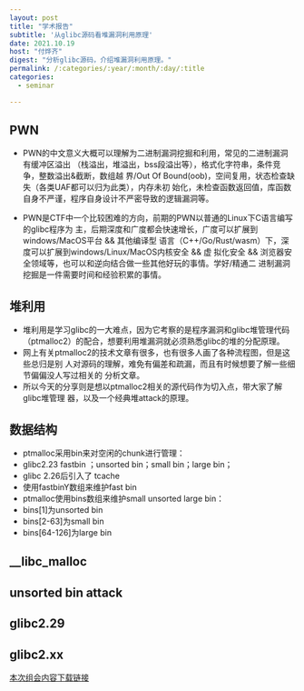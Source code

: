 ```yaml
---
layout: post
title: "学术报告"
subtitle: '从glibc源码看堆漏洞利⽤原理'
date: 2021.10.19
host: "付烨齐"
digest: "分析glibc源码，介绍堆漏洞利⽤原理。"
permalink: /:categories/:year/:month/:day/:title
categories:
  - seminar

---
```


## PWN
+ PWN的中⽂意义⼤概可以理解为⼆进制漏洞挖掘和利⽤，常⻅的⼆进制漏洞有缓冲区溢出
（栈溢出，堆溢出，bss段溢出等），格式化字符串，条件竞争，整数溢出&截断，数组越
界/Out Of Bound(oob)，空间复⽤，状态检查缺失（各类UAF都可以归为此类），内存未初
始化，未检查函数返回值，库函数⾃身不严谨，程序⾃身设计不严密导致的逻辑漏洞等。

+ PWN是CTF中⼀个⽐较困难的⽅向，前期的PWN以普通的Linux下C语⾔编写的glibc程序为
主，后期深度和⼴度都会快速增⻓，⼴度可以扩展到windows/MacOS平台 && 其他编译型
语⾔（C++/Go/Rust/wasm）下，深度可以扩展到windows/Linux/MacOS内核安全 && 虚
拟化安全 && 浏览器安全领域等，也可以和逆向结合做⼀些其他好玩的事情。学好/精通⼆
进制漏洞挖掘是⼀件需要时间和经验积累的事情。

## 堆利⽤
+ 堆利⽤是学习glibc的⼀⼤难点，因为它考察的是程序漏洞和glibc堆管理代码
（ptmalloc2）的配合，想要利⽤堆漏洞就必须熟悉glibc的堆的分配原理。
+ ⽹上有关ptmalloc2的技术⽂章有很多，也有很多⼈画了各种流程图，但是这些总归是别
⼈对源码的理解，难免有偏差和疏漏，⽽且有时候想要了解⼀些细节偏偏没⼈写过相关的
分析⽂章。
+ 所以今天的分享则是想以ptmalloc2相关的源代码作为切⼊点，带⼤家了解glibc堆管理
器，以及⼀个经典堆attack的原理。

## 数据结构
+ ptmalloc采⽤bin来对空闲的chunk进⾏管理：
+ glibc2.23 fastbin ；unsorted bin；small bin；large bin；
+ glibc 2.26后引⼊了 tcache
+ 使⽤fastbinY数组来维护fast bin
+ ptmalloc使⽤bins数组来维护small unsorted large bin：
+ bins[1]为unsorted bin
+ bins[2-63]为small bin
+ bins[64-126]为large bin

## __libc_malloc
## unsorted bin attack
## glibc2.29
## glibc2.xx


[本次组会内容下载链接](https://github.com/xxycfhb/pku_exploit_files/blob/main/seminar/%E4%BB%8Eglibc%E6%BA%90%E7%A0%81%E7%9C%8B%E5%A0%86%E6%BC%8F%E6%B4%9E%E5%88%A9%E2%BD%A4%E5%8E%9F%E7%90%86.pdf)